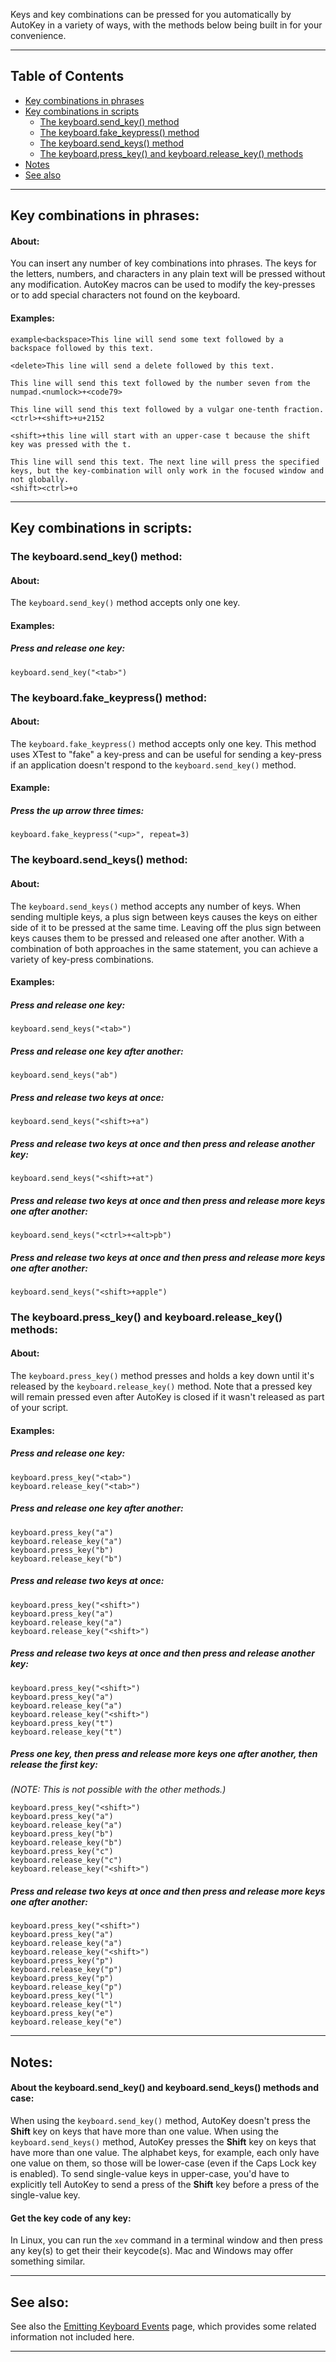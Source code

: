 Keys and key combinations can be pressed for you automatically by AutoKey in a variety of ways, with the methods below being built in for your convenience.

***

## Table of Contents
* [Key combinations in phrases](#key-combinations-in-phrases)
* [Key combinations in scripts](#key-combinations-in-scripts)
	* [The keyboard.send_key() method](#the-keyboardsend_key-method)
	* [The keyboard.fake_keypress() method](#the-keyboardfake_keypress-method)
	* [The keyboard.send_keys() method](#the-keyboardsend_keys-method)
	* [The keyboard.press_key() and keyboard.release_key() methods](#the-keyboardpress_key-and-keyboardrelease_key-methods)
* [Notes](#notes)
* [See also](#see-also)

***

## Key combinations in phrases:

#### About:

You can insert any number of key combinations into phrases. The keys for the letters, numbers, and characters in any plain text will be pressed without any modification. AutoKey macros can be used to modify the key-presses or to add special characters not found on the keyboard.

#### Examples:

```
example<backspace>This line will send some text followed by a backspace followed by this text.

<delete>This line will send a delete followed by this text.

This line will send this text followed by the number seven from the numpad.<numlock>+<code79>

This line will send this text followed by a vulgar one-tenth fraction. <ctrl>+<shift>+u+2152

<shift>+this line will start with an upper-case t because the shift key was pressed with the t.

This line will send this text. The next line will press the specified keys, but the key-combination will only work in the focused window and not globally.
<shift><ctrl>+o
```

***

## Key combinations in scripts:

### The keyboard.send_key() method:

#### About:

The `keyboard.send_key()` method accepts only one key.

#### Examples:

##### Press and release one key:
```
keyboard.send_key("<tab>")
```

### The keyboard.fake_keypress() method:

#### About:
The `keyboard.fake_keypress()` method accepts only one key. This method uses XTest to "fake" a key-press and can be useful for sending a key-press if an application doesn't respond to the `keyboard.send_key()` method.

#### Example:

##### Press the up arrow three times:
```
keyboard.fake_keypress("<up>", repeat=3)
```

### The keyboard.send_keys() method:

#### About:
The `keyboard.send_keys()` method accepts any number of keys. When sending multiple keys, a plus sign between keys causes the keys on either side of it to be pressed at the same time. Leaving off the plus sign between keys causes them to be pressed and released one after another. With a combination of both approaches in the same statement, you can achieve a variety of key-press combinations.

#### Examples:

##### Press and release one key:
```
keyboard.send_keys("<tab>")
```
##### Press and release one key after another:
```
keyboard.send_keys("ab")
```
##### Press and release two keys at once:
```
keyboard.send_keys("<shift>+a")
```
##### Press and release two keys at once and then press and release another key:
```
keyboard.send_keys("<shift>+at")
```
##### Press and release two keys at once and then press and release more keys one after another:
```
keyboard.send_keys("<ctrl>+<alt>pb")
```
##### Press and release two keys at once and then press and release more keys one after another:
```
keyboard.send_keys("<shift>+apple")
```

### The keyboard.press_key() and keyboard.release_key() methods:

#### About:
The ```keyboard.press_key()``` method presses and holds a key down until it's released by the ```keyboard.release_key()``` method. Note that a pressed key will remain pressed even after AutoKey is closed if it wasn't released as part of your script.

#### Examples:

##### Press and release one key:
```
keyboard.press_key("<tab>")
keyboard.release_key("<tab>")
```

##### Press and release one key after another:
```
keyboard.press_key("a")
keyboard.release_key("a")
keyboard.press_key("b")
keyboard.release_key("b")
```

##### Press and release two keys at once:
```
keyboard.press_key("<shift>")
keyboard.press_key("a")
keyboard.release_key("a")
keyboard.release_key("<shift>")
```

##### Press and release two keys at once and then press and release another key:
```
keyboard.press_key("<shift>")
keyboard.press_key("a")
keyboard.release_key("a")
keyboard.release_key("<shift>")
keyboard.press_key("t")
keyboard.release_key("t")
```

##### Press one key, then press and release more keys one after another, then release the first key:
_(NOTE: This is not possible with the other methods.)_
```
keyboard.press_key("<shift>")
keyboard.press_key("a")
keyboard.release_key("a")
keyboard.press_key("b")
keyboard.release_key("b")
keyboard.press_key("c")
keyboard.release_key("c")
keyboard.release_key("<shift>")
```

##### Press and release two keys at once and then press and release more keys one after another:
```
keyboard.press_key("<shift>")
keyboard.press_key("a")
keyboard.release_key("a")
keyboard.release_key("<shift>")
keyboard.press_key("p")
keyboard.release_key("p")
keyboard.press_key("p")
keyboard.release_key("p")
keyboard.press_key("l")
keyboard.release_key("l")
keyboard.press_key("e")
keyboard.release_key("e")
```

***

## Notes:

#### About the keyboard.send_key() and keyboard.send_keys() methods and case:
When using the ```keyboard.send_key()``` method, AutoKey doesn't press the **Shift** key on keys that have more than one value.
When using the ```keyboard.send_keys()``` method, AutoKey presses the **Shift** key on keys that have more than one value.
The alphabet keys, for example, each only have one value on them, so those will be lower-case (even if the Caps Lock key is enabled).
To send single-value keys in upper-case, you'd have to explicitly tell AutoKey to send a press of the **Shift** key before a press of the single-value key.

#### Get the key code of any key:
In Linux, you can run the ```xev``` command in a terminal window and then press any key(s) to get their their keycode(s). Mac and Windows may offer something similar.

***

## See also:
See also the [Emitting Keyboard Events](https://github.com/autokey/autokey/wiki/Emitting-Keyboard-Events) page, which provides some related information not included here.

***
